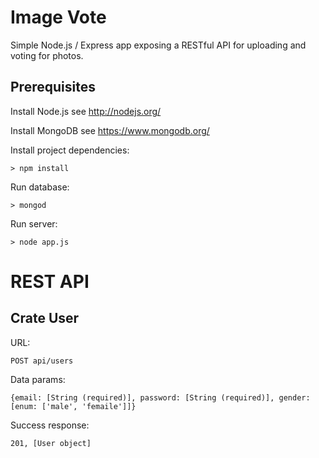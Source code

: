 Image Vote
==========
Simple Node.js / Express app exposing a RESTful API for uploading and voting for photos.

Prerequisites
-------------

Install Node.js
  see http://nodejs.org/

Install MongoDB
  see https://www.mongodb.org/

Install project dependencies:

`> npm install`

Run database:

`> mongod`

Run server:

`> node app.js`

REST API
========
Crate User
----------
URL:

`POST api/users`

Data params:

`{email: [String (required)], password: [String (required)], gender: [enum: ['male', 'femaile']]}`

Success response:

`201, [User object]`



